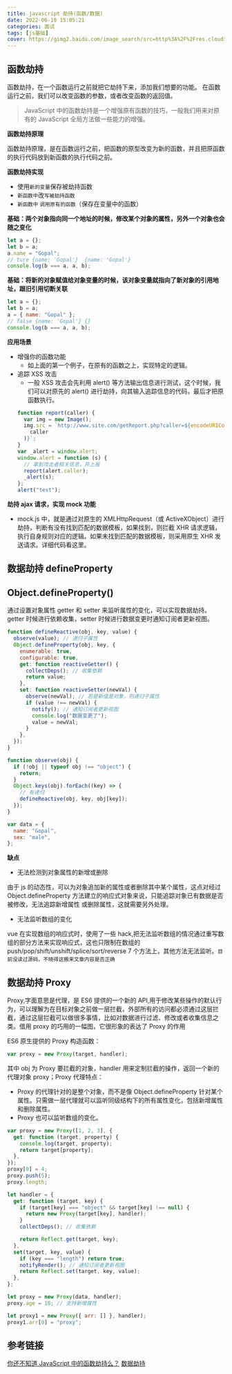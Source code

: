 ```yaml
---
title: javascript 劫持(函数/数据)
date: 2022-06-10 15:05:21
categories: 面试
tags: [js基础]
cover: https://gimg2.baidu.com/image_search/src=http%3A%2F%2Fres.cloudinary.com%2Fcitiar%2Fimage%2Fupload%2Fv1611373461%2Fucamc%2Fcommon%2Fthumb_5x_Javascript-O.png&refer=http%3A%2F%2Fres.cloudinary.com&app=2002&size=f9999,10000&q=a80&n=0&g=0n&fmt=auto?sec=1657437058&t=2169b1ec59622a8e20039841292e4d8b
---
```


## 函数劫持

函数劫持，在一个函数运行之前就把它劫持下来，添加我们想要的功能。 在函数运行之前，我们可以改变函数的参数，或者改变函数的返回值。

> JavaScript 中的函数劫持是一个增强原有函数的技巧，一般我们用来对原有的 JavaScript 全局方法做一些能力的增强。

**函数劫持原理**

函数劫持原理，是在函数运行之前，把函数的原型改变为新的函数，并且把原函数的执行代码放到新函数的执行代码之前。

**函数劫持实现**

- 使用`新的变量`保存被劫持函数
- `新函数中`改`写被劫持函数`
- `新函数中` `调用原有的函数`（保存在变量中的函数）

**基础：两个对象指向同一个地址的时候，修改某个对象的属性，另外一个对象也会随之变化**

```js
let a = {};
let b = a;
a.name = "Gopal";
// ture {name: 'Gopal'}  {name: 'Gopal'}
console.log(b === a, a, b);
```

**基础：将新的对象赋值给对象变量的时候，该对象变量就指向了新对象的引用地址，跟旧引用切断关联**

```js
let a = {};
let b = a;
a = { name: "Gopal" };
// false {name: 'Gopal'} {}
console.log(b === a, a, b);
```

**应用场景**

- 增强你的函数功能
  - 如上面的第一个例子，在原有的函数之上，实现特定的逻辑。
- 追踪 XSS 攻击
  - 一般 XSS 攻击会先利用 alert() 等方法输出信息进行测试，这个时候，我们可以对原先的 alert() 进行劫持，向其输入追踪信息的代码，最后才把原函数执行。
  ```js
  function report(caller) {
    var img = new Image();
    img.src = `http://www.site.com/getReport.php?caller=${encodeURIComponent(
      caller
    )}`;
  }
  var _alert = window.alert;
  window.alert = function (s) {
    // 拿到攻击者相关信息，并上报
    report(alert.caller);
    _alert(s);
  };
  alert("test");
  ```

**劫持 ajax 请求，实现 mock 功能**

- mock.js 中，就是通过对原生的 XMLHttpRequest（或 ActiveXObject）进行劫持，判断有没有找到匹配的数据模板，如果找到，则拦截 XHR 请求逻辑，执行自身规则对应的逻辑。如果未找到匹配的数据模板，则采用原生 XHR 发送请求。详细代码看这里。

## 数据劫持 defineProperty

## Object.defineProperty()

通过设置对象属性 getter 和 setter 来监听属性的变化，可以实现数据劫持。getter 时候进行依赖收集，setter 时候进行数据变更时通知订阅者更新视图。

```js
function defineReactive(obj, key, value) {
  observe(value); // 递归子属性
  Object.defineProperty(obj, key, {
    enumerable: true,
    configurable: true,
    get: function reactiveGetter() {
      collectDeps(); // 收集依赖
      return value;
    },
    set: function reactiveSetter(newVal) {
      observe(newVal); // 若是新值是对象，则递归子属性
      if (value !== newVal) {
        notify(); // 通知订阅者更新视图
        console.log("数据变更了");
        value = newVal;
      }
    },
  });
}

function observe(obj) {
  if (!obj || typeof obj !== "object") {
    return;
  }
  Object.keys(obj).forEach((key) => {
    // 有递归
    defineReactive(obj, key, obj[key]);
  });
}

var data = {
  name: "Gopal",
  sex: "male",
};
```

**缺点**

- 无法检测到对象属性的新增或删除

由于 js 的动态性，可以为对象追加新的属性或者删除其中某个属性，这点对经过 Object.defineProperty 方法建立的响应式对象来说，只能追踪对象已有数据是否被修改，无法追踪新增属性 或删除属性，这就需要另外处理。

- 无法监听数组的变化

vue 在实现数组的响应式时，使用了一些 hack,把无法监听数组的情况通过重写数组的部分方法来实现响应式，这也只限制在数组的 push/pop/shift/unshift/splice/sort/reverse 7 个方法上，其他方法无法监听。`目前没读过源码，不晓得这搬来文章内容是否正确`

## 数据劫持 Proxy

Proxy,字面意思是代理，是 ES6 提供的一个新的 API,用于修改某些操作的默认行为，可以理解为在目标对象之前做一层拦截，外部所有的访问都必须通过这层拦截，通过这层拦截可以做很多事情，比如对数据进行过滤、修改或者收集信息之类。借用 proxy 的巧用的一幅图，它很形象的表达了 Proxy 的作用

ES6 原生提供的 Proxy 构造函数：

```js
var proxy = new Proxy(target, handler);
```

其中 obj 为 Proxy 要拦截的对象，handler 用来定制拦截的操作，返回一个新的代理对象 proxy；Proxy 代理特点：

- Proxy 的代理针对的是整个对象，而不是像 Object.defineProperty 针对某个属性。只需做一层代理就可以监听同级结构下的所有属性变化，包括新增属性和删除属性。
- Proxy 也可以监听数组的变化。

```js
var proxy = new Proxy([1, 2, 3], {
  get: function (target, property) {
    console.log(target, property);
    return target[property];
  },
});
proxy[0] = 4;
proxy.push(5);
proxy.length;
```

```js
let handler = {
  get: function (target, key) {
    if (target[key] === "object" && target[key] !== null) {
      return new Proxy(target[key], handler);
    }
    collectDeps(); // 收集依赖

    return Reflect.get(target, key);
  },
  set(target, key, value) {
    if (key === "length") return true;
    notifyRender(); // 通知订阅者更新视图
    return Reflect.set(target, key, value);
  },
};

let proxy = new Proxy(data, handler);
proxy.age = 18; // 支持新增属性

let proxy1 = new Proxy({ arr: [] }, handler);
proxy1.arr[0] = "proxy";
```

## 参考链接

[你还不知道 JavaScript 中的函数劫持么？](https://juejin.cn/post/7103837916274622494)
[数据劫持](https://wenku.baidu.com/view/a78cb667fd4733687e21af45b307e87101f6f8ea.html)
